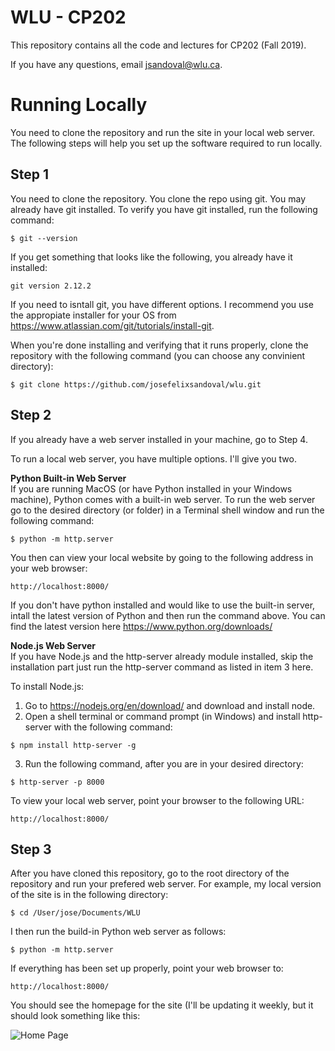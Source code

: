 # WLU - CP202
This repository contains all the code and lectures for CP202 (Fall 2019).

If you have any questions, email jsandoval@wlu.ca.

# Running Locally
You need to clone the repository and run the site in your local web server. The following steps will help you set up the software required to run locally. 

<h2>Step 1</h2>

You need to clone the repository. You clone the repo using git. You may already have git installed. To verify you have git installed, run the following command:
```
$ git --version
```

If you get something that looks like the following, you already have it installed:
```
git version 2.12.2
```

If you need to isntall git, you have different options. I recommend you use the appropiate installer for your OS from https://www.atlassian.com/git/tutorials/install-git.

When you're done installing and verifying that it runs properly, clone the repository with the following command (you can choose any convinient directory):

```
$ git clone https://github.com/josefelixsandoval/wlu.git
```

<h2>Step 2</h2>
If you already have a web server installed in your machine, go to Step 4.

To run a local web server, you have multiple options. I'll give you two.

**Python Built-in Web Server**\
If you are running MacOS (or have Python installed in your Windows machine), Python comes with a built-in web server. To run the web server go to the desired directory (or folder) in a Terminal shell window and run the following command:

```
$ python -m http.server
````

You then can view your local website by going to the following address in your web browser:

```
http://localhost:8000/
```

If you don't have python installed and would like to use the built-in server, intall the latest version of Python and then run the command above. You can find the latest version here https://www.python.org/downloads/

**Node.js Web Server**\
If you have Node.js and the http-server already module installed, skip the installation part just run the http-server command as listed in item 3 here.

To install Node.js:

1. Go to https://nodejs.org/en/download/ and download and install node.
2. Open a shell terminal or command prompt (in Windows) and install http-server with the following command:

```
$ npm install http-server -g
```

3. Run the following command, after you are in your desired directory:

```
$ http-server -p 8000
```

To view your local web server, point your browser to the following URL:

```
http://localhost:8000/
```


<h2>Step 3</h2>
After you have cloned this repository, go to the root directory of the repository and run your prefered web server. For example, my local version of the site is in the following directory:

```
$ cd /User/jose/Documents/WLU
```

I then run the build-in Python web server as follows:

```
$ python -m http.server
```

If everything has been set up properly, point your web browser to:

```
http://localhost:8000/
```

You should see the homepage for the site (I'll be updating it weekly, but it should look something like this:

![Home Page](http://wlu-cp202.appspot.com/img/homepage.png)
